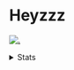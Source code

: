 # Heyzzz  

[![.](https://skillicons.dev/icons?i=js,ts,nextjs,nestjs,mongodb)](https://skillicons.dev)  

<details>
<summary>Stats</summary
<!--START_SECTION:waka-->

```txt
TypeScript   20 mins         █████████████████████████   100.00 %
```

<!--END_SECTION:waka-->
</details>
